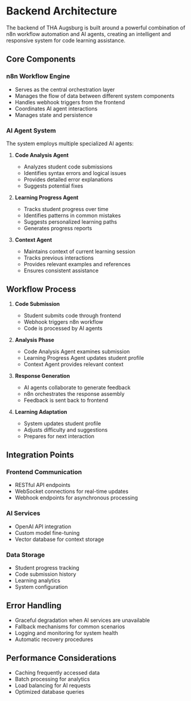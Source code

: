 # Backend Architecture

The backend of THA Augsburg is built around a powerful combination of n8n workflow automation and AI agents, creating an intelligent and responsive system for code learning assistance.

## Core Components

### n8n Workflow Engine
- Serves as the central orchestration layer
- Manages the flow of data between different system components
- Handles webhook triggers from the frontend
- Coordinates AI agent interactions
- Manages state and persistence

### AI Agent System
The system employs multiple specialized AI agents:

1. **Code Analysis Agent**
   - Analyzes student code submissions
   - Identifies syntax errors and logical issues
   - Provides detailed error explanations
   - Suggests potential fixes

2. **Learning Progress Agent**
   - Tracks student progress over time
   - Identifies patterns in common mistakes
   - Suggests personalized learning paths
   - Generates progress reports

3. **Context Agent**
   - Maintains context of current learning session
   - Tracks previous interactions
   - Provides relevant examples and references
   - Ensures consistent assistance

## Workflow Process

1. **Code Submission**
   - Student submits code through frontend
   - Webhook triggers n8n workflow
   - Code is processed by AI agents

2. **Analysis Phase**
   - Code Analysis Agent examines submission
   - Learning Progress Agent updates student profile
   - Context Agent provides relevant context

3. **Response Generation**
   - AI agents collaborate to generate feedback
   - n8n orchestrates the response assembly
   - Feedback is sent back to frontend

4. **Learning Adaptation**
   - System updates student profile
   - Adjusts difficulty and suggestions
   - Prepares for next interaction

## Integration Points

### Frontend Communication
- RESTful API endpoints
- WebSocket connections for real-time updates
- Webhook endpoints for asynchronous processing

### AI Services
- OpenAI API integration
- Custom model fine-tuning
- Vector database for context storage

### Data Storage
- Student progress tracking
- Code submission history
- Learning analytics
- System configuration

## Error Handling

- Graceful degradation when AI services are unavailable
- Fallback mechanisms for common scenarios
- Logging and monitoring for system health
- Automatic recovery procedures

## Performance Considerations

- Caching frequently accessed data
- Batch processing for analytics
- Load balancing for AI requests
- Optimized database queries 